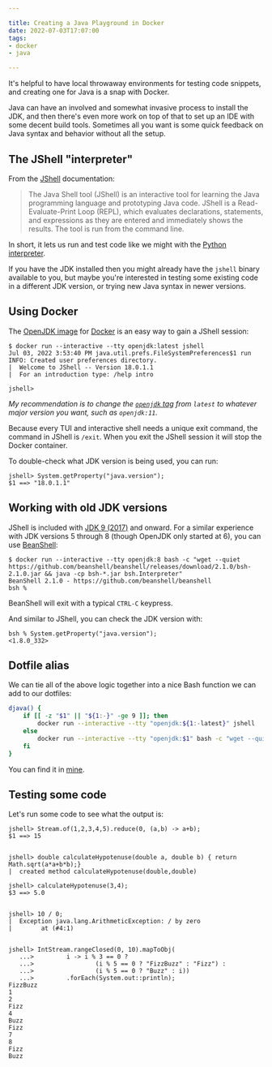 ```yaml
---

title: Creating a Java Playground in Docker
date: 2022-07-03T17:07:00
tags:
- docker
- java

---
```


It's helpful to have local throwaway environments for testing code snippets, and creating one for Java is a snap with Docker.

Java can have an involved and somewhat invasive process to install the JDK, and then there's even more work on top of that to set up an IDE with some decent build tools. Sometimes all you want is some quick feedback on Java syntax and behavior without all the setup.

## The JShell "interpreter"

From the [JShell](https://docs.oracle.com/javase/9/jshell/introduction-jshell.htm) documentation:

> The Java Shell tool (JShell) is an interactive tool for learning the Java programming language and prototyping Java code. JShell is a Read-Evaluate-Print Loop (REPL), which evaluates declarations, statements, and expressions as they are entered and immediately shows the results. The tool is run from the command line.

In short, it lets us run and test code like we might with the [Python interpreter](https://docs.python.org/3/tutorial/interpreter.html).

If you have the JDK installed then you might already have the `jshell` binary available to you, but maybe you're interested in testing some existing code in a different JDK version, or trying new Java syntax in newer versions.

## Using Docker

The [OpenJDK image](https://hub.docker.com/_/openjdk) for [Docker](https://www.docker.com/) is an easy way to gain a JShell session:

```shell
$ docker run --interactive --tty openjdk:latest jshell
Jul 03, 2022 3:53:40 PM java.util.prefs.FileSystemPreferences$1 run
INFO: Created user preferences directory.
|  Welcome to JShell -- Version 18.0.1.1
|  For an introduction type: /help intro

jshell>
```

_My recommendation is to change the [`openjdk` tag](https://hub.docker.com/_/openjdk?tab=tags) from `latest` to whatever major version you want, such as `openjdk:11`._

Because every TUI and interactive shell needs a unique exit command, the command in JShell is `/exit`. When you exit the JShell session it will stop the Docker container.

To double-check what JDK version is being used, you can run:

```shell
jshell> System.getProperty("java.version");
$1 ==> "18.0.1.1"
```

## Working with old JDK versions

JShell is included with [JDK 9 (2017)](https://docs.oracle.com/javase/9/whatsnew/toc.htm) and onward. For a similar experience with JDK versions 5 through 8 (though OpenJDK only started at 6), you can use [BeanShell](https://github.com/beanshell/beanshell):

```shell
$ docker run --interactive --tty openjdk:8 bash -c "wget --quiet https://github.com/beanshell/beanshell/releases/download/2.1.0/bsh-2.1.0.jar && java -cp bsh-*.jar bsh.Interpreter"
BeanShell 2.1.0 - https://github.com/beanshell/beanshell
bsh %
```

BeanShell will exit with a typical `CTRL-C` keypress.

And similar to JShell, you can check the JDK version with:

```shell
bsh % System.getProperty("java.version");
<1.8.0_332>
```

## Dotfile alias

We can tie all of the above logic together into a nice Bash function we can add to our dotfiles:

```bash
djava() {
    if [[ -z "$1" || "${1:-}" -ge 9 ]]; then
        docker run --interactive --tty "openjdk:${1:-latest}" jshell
    else
        docker run --interactive --tty "openjdk:$1" bash -c "wget --quiet https://github.com/beanshell/beanshell/releases/download/2.1.0/bsh-2.1.0.jar && java -cp bsh-*.jar bsh.Interpreter"
    fi
}
```

You can find it in [mine](https://github.com/emmercm/dotfiles/blob/72019c371f3797d4bbaf1718331220a99f359c43/.20_docker.bash#L71-L83).

## Testing some code

Let's run some code to see what the output is:

```shell
jshell> Stream.of(1,2,3,4,5).reduce(0, (a,b) -> a+b);
$1 ==> 15


jshell> double calculateHypotenuse(double a, double b) { return Math.sqrt(a*a+b*b);}
|  created method calculateHypotenuse(double,double)

jshell> calculateHypotenuse(3,4);
$3 ==> 5.0


jshell> 10 / 0;
|  Exception java.lang.ArithmeticException: / by zero
|        at (#4:1)


jshell> IntStream.rangeClosed(0, 10).mapToObj(
   ...>         i -> i % 3 == 0 ?
   ...>                 (i % 5 == 0 ? "FizzBuzz" : "Fizz") :
   ...>                 (i % 5 == 0 ? "Buzz" : i))
   ...>         .forEach(System.out::println);
FizzBuzz
1
2
Fizz
4
Buzz
Fizz
7
8
Fizz
Buzz
```
